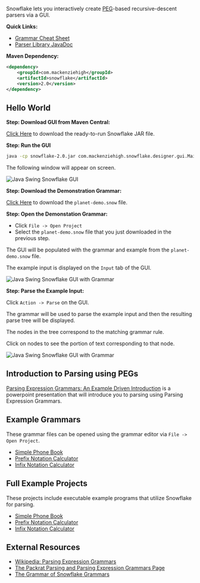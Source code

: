 Snowflake lets you interactively create [PEG](https://en.wikipedia.org/wiki/Parsing_expression_grammar)-based recursive-descent parsers via a GUI.

**Quick Links:**
+ [Grammar Cheat Sheet](examples/CheatSheet.md)
+ [Parser Library JavaDoc](https://www.mackenziehigh.com/snowflake/other/javadoc/snowflake-library/index.html)

**Maven Dependency:**

```xml
<dependency>
    <groupId>com.mackenziehigh</groupId>
    <artifactId>snowflake</artifactId>
    <version>2.0</version>
</dependency>
```

## Hello World

**Step: Download GUI from Maven Central:**

[Click Here](https://repo.maven.apache.org/maven2/com/mackenziehigh/snowflake/2.0/snowflake-2.0.jar) to download the ready-to-run Snowflake JAR file.

**Step: Run the GUI**

```bash
java -cp snowflake-2.0.jar com.mackenziehigh.snowflake.designer.gui.MainWindow
```

The following window will appear on screen.

![Java Swing Snowflake GUI][window1]

[window1]: https://www.mackenziehigh.com/snowflake/v2_0/intro/Window_1.png

**Step: Download the Demonstration Grammar:**

[Click Here](https://www.mackenziehigh.com/snowflake/v2_0/grammars/planet-demo.snow) to download the `planet-demo.snow` file.

**Step: Open the Demonstation Grammar:**

+ Click `File -> Open Project`
+ Select the `planet-demo.snow` file that you just downloaded in the previous step.

The GUI will be populated with the grammar and example from the `planet-demo.snow` file.

The example input is displayed on the `Input` tab of the GUI.

![Java Swing Snowflake GUI with Grammar][window2]

[window2]: https://www.mackenziehigh.com/snowflake/v2_0/intro/Window_2.png

**Step: Parse the Example Input:**

Click `Action -> Parse` on the GUI.

The grammar will be used to parse the example input and then the resulting parse tree will be displayed.

The nodes in the tree correspond to the matching grammar rule.

Click on nodes to see the portion of text corresponding to that node.

![Java Swing Snowflake GUI with Grammar][window4]

[window4]: https://www.mackenziehigh.com/snowflake/v2_0/intro/Window_4.png

## Introduction to Parsing using PEGs

[Parsing Expression Grammars: An Example Driven Introduction](https://www.mackenziehigh.com/snowflake/v2_0/Grammars.pdf) is a powerpoint presentation that will introduce you to parsing using Parsing Expression Grammars.

## Example Grammars

These grammar files can be opened using the grammar editor via `File -> Open Project`.

+ [Simple Phone Book](https://www.mackenziehigh.com/snowflake/v2_0/grammars/phonebook.snow)
+ [Prefix Notation Calculator](https://www.mackenziehigh.com/snowflake/v2_0/grammars/prefix.snow)
+ [Infix Notation Calculator](https://www.mackenziehigh.com/snowflake/v2_0/grammars/infix.snow)

## Full Example Projects

These projects include executable example programs that utilize Snowflake for parsing.

+ [Simple Phone Book](examples/phonebook-example/)
+ [Prefix Notation Calculator](examples/prefix-calculator-example)
+ [Infix Notation Calculator](examples/infix-calculator-example)

## External Resources

+ [Wikipedia: Parsing Expression Grammars](https://en.wikipedia.org/wiki/Parsing_expression_grammar)
+ [The Packrat Parsing and Parsing Expression Grammars Page](https://bford.info/packrat/)
+ [The Grammar of Snowflake Grammars](snowflake/src/main/java/com/mackenziehigh/snowflake/parsergen/GrammarOfGrammars.txt)

